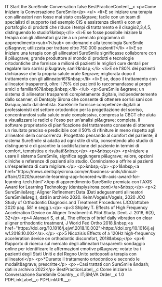 <?xml version="1.0" encoding="UTF-8"?>
<CustomMetadata xmlns="http://soap.sforce.com/2006/04/metadata" xmlns:xsi="http://www.w3.org/2001/XMLSchema-instance" xmlns:xsd="http://www.w3.org/2001/XMLSchema">
    <label>IT Start the SureSmile Conversation</label>
    <protected>false</protected>
    <values>
        <field>BestPracticeContent__c</field>
        <value xsi:type="xsd:string">&lt;p&gt;Come iniziare la Conversazione SureSmile&lt;/p&gt;
&lt;ul&gt;
&lt;li&gt;E se iniziare una terapia con allineatori non fosse mai stato cos&amp;igrave; facile con un team di specialisti di supporto (ad esempio CIS e assistenza clienti) e con un portafoglio di prodotti che riduce i tempi di trattamento e il disagio2,3,4,5, distinguendo lo studio?&amp;nbsp;&lt;/li&gt;
&lt;li&gt;E se fosse possibile iniziare la terapia con gli allineatori grazie a un premiato programma di apprendimento&lt;sub&gt;1&lt;/sub&gt; on-demand e alla tecnologia SureSmile gi&amp;agrave; utilizzata per trattare oltre 750.000 pazienti?&lt;/li&gt;
&lt;li&gt;E se iniziare una terapia con gli allineatori SureSmile significasse collaborare con il pi&amp;ugrave; grande produttore al mondo di prodotti e tecnologie ortodontiche che fornisce a milioni di pazienti le migliori cure dentali per regalare loro sorrisi pi&amp;ugrave; sani?&amp;nbsp;&lt;/li&gt;
&lt;li&gt;E se l&apos;80% dei pazienti dichiarasse che la propria salute orale &amp;egrave; migliorata dopo il trattamento con gli allineatori6?&amp;nbsp;&lt;/li&gt;
&lt;li&gt;E se, dopo il trattamento con allineatori trasparenti, oltre il 75% dei pazienti lo raccomandasse ai propri amici o familiari6?&amp;nbsp;&amp;nbsp;&lt;/li&gt;
&lt;/ul&gt;
&lt;p&gt;SureSmile &amp;egrave; un sistema di allineatori trasparenti completamente digitale, indipendentemente dallo scanner, di Dentsply Sirona che consente di ottenere sorrisi sani con l&amp;rsquo;aiuto dal dentista. SureSmile fornisce competenze digitali ai professionisti del settore ortodontico per la progettazione del sorriso, concentrandosi sulla salute orale complessiva, compresa la CBCT che aiuta a visualizzare le radici e l&apos;osso per un&apos;analisi pi&amp;ugrave; completa. Il software proprietario di pianificazione del trattamento consente di ottenere un risultato preciso e predicibile con il 50% di rifiniture in meno rispetto agli allineatori della concorrenza. Progettato pensando al comfort del paziente, il sistema SureSmile si adatta ad ogni stile di vita, consentendo allo studio di distinguersi e di garantire la soddisfazione del paziente in termini di comfort, tempistica e risultati!&amp;nbsp;&lt;/p&gt;
&lt;p&gt;&amp;nbsp;&lt;/p&gt;
&lt;p&gt;Iniziare a usare il sistema SureSmile, significa aggiungere pi&amp;ugrave; valore, opzioni cliniche e referenze di pazienti allo studio. Cominciamo a offrire ai pazienti un&apos;esperienza di cura migliore.&lt;/p&gt;
&lt;p&gt;&amp;nbsp;&lt;/p&gt;
&lt;p&gt;1&amp;nbsp;&lt;a href=&quot;https://news.dentsplysirona.com/en/business-units/clinical-affairs/2020/suresmile-learning-app-honored-with-axis-award-for-learning-tech.html&quot;&gt;App di apprendimento SureSmile premiata con l&apos;AXIS Award for Learning Technology (dentsplysirona.com)&lt;/a&gt;&amp;nbsp;&lt;/p&gt;
&lt;p&gt;2 SureSmile&amp;reg; Aligner Refinement Data (Dati adeguamenti allineatori SureSmile&amp;reg;), dati in archivio 2020. Keim/Vogels/Vogels, 2020 JCO Study of Orthodontic Diagnosis and Treatment Procedures (JCO/ottobre 2020 pag. 581 e segg.).&lt;/p&gt;
&lt;p&gt;3 Shipley T. Effects of High Frequency Acceleration Device on Aligner Treatment-A Pilot Study. Dent. J. 2018, 6(3), 32&lt;/p&gt;
&lt;p&gt;4 Alansari S, et al., The effects of brief daily vibration on clear aligner orthodontic treatment, J World Fed Ortho 2018.&amp;nbsp;&lt;a href=&quot;https://doi.org/10.1016/j.ejwf.2018.10.002&quot;&gt;https://doi.org/10.1016/j.ejwf.2018.10.002&lt;/a&gt;.&lt;/p&gt;
&lt;p&gt;5 Nicozisis Effects of a 120Hz high-frequency acceleration device on orthodontic discomfort, 2018&amp;nbsp;&lt;/p&gt;
&lt;p&gt;6 Rapporto di ricerca sul mercato degli allineatori trasparenti: sondaggio online per identificare le affermazioni emotive pi&amp;ugrave; votate tra i pazienti degli Stati Uniti e del Regno Unito sottoposti a terapia con allineatori&lt;/p&gt;
&lt;p&gt;*Durante il trattamento ortodontico e secondo le modalit&amp;agrave; prescritte&lt;/p&gt;
&lt;p&gt;+Casi trattati con SureSmile &amp;ndash; dati in archivio 2022&lt;/p&gt;</value>
    </values>
    <values>
        <field>BestPracticeLabel__c</field>
        <value xsi:type="xsd:string">Come iniziare la Conversazione SureSmile</value>
    </values>
    <values>
        <field>Country__c</field>
        <value xsi:type="xsd:string">IT;SM;VA</value>
    </values>
    <values>
        <field>Order__c</field>
        <value xsi:type="xsd:double">1.0</value>
    </values>
    <values>
        <field>PDFLinkLabel__c</field>
        <value xsi:nil="true"/>
    </values>
    <values>
        <field>PDFLinkURL__c</field>
        <value xsi:nil="true"/>
    </values>
</CustomMetadata>
